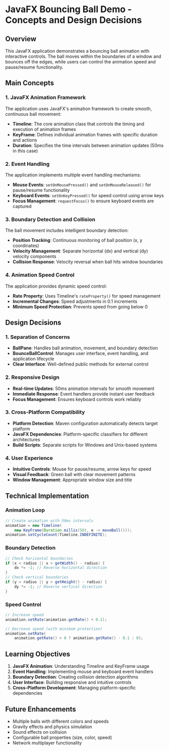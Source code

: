 # JavaFX Bouncing Ball Demo - Concepts and Design Decisions

## Overview

This JavaFX application demonstrates a bouncing ball animation with interactive controls. The ball moves within the boundaries of a window and bounces off the edges, while users can control the animation speed and pause/resume functionality.

## Main Concepts

### 1. JavaFX Animation Framework

The application uses JavaFX's animation framework to create smooth, continuous ball movement:

- **Timeline**: The core animation class that controls the timing and execution of animation frames
- **KeyFrame**: Defines individual animation frames with specific duration and actions
- **Duration**: Specifies the time intervals between animation updates (50ms in this case)

### 2. Event Handling

The application implements multiple event handling mechanisms:

- **Mouse Events**: `setOnMousePressed()` and `setOnMouseReleased()` for pause/resume functionality
- **Keyboard Events**: `setOnKeyPressed()` for speed control using arrow keys
- **Focus Management**: `requestFocus()` to ensure keyboard events are captured

### 3. Boundary Detection and Collision

The ball movement includes intelligent boundary detection:

- **Position Tracking**: Continuous monitoring of ball position (x, y coordinates)
- **Velocity Management**: Separate horizontal (dx) and vertical (dy) velocity components
- **Collision Response**: Velocity reversal when ball hits window boundaries

### 4. Animation Speed Control

The application provides dynamic speed control:

- **Rate Property**: Uses Timeline's `rateProperty()` for speed management
- **Incremental Changes**: Speed adjustments in 0.1 increments
- **Minimum Speed Protection**: Prevents speed from going below 0

## Design Decisions

### 1. Separation of Concerns

- **BallPane**: Handles ball animation, movement, and boundary detection
- **BounceBallControl**: Manages user interface, event handling, and application lifecycle
- **Clear Interface**: Well-defined public methods for external control

### 2. Responsive Design

- **Real-time Updates**: 50ms animation intervals for smooth movement
- **Immediate Response**: Event handlers provide instant user feedback
- **Focus Management**: Ensures keyboard controls work reliably

### 3. Cross-Platform Compatibility

- **Platform Detection**: Maven configuration automatically detects target platform
- **JavaFX Dependencies**: Platform-specific classifiers for different architectures
- **Build Scripts**: Separate scripts for Windows and Unix-based systems

### 4. User Experience

- **Intuitive Controls**: Mouse for pause/resume, arrow keys for speed
- **Visual Feedback**: Green ball with clear movement patterns
- **Window Management**: Appropriate window size and title

## Technical Implementation

### Animation Loop

```java
// Create animation with 50ms intervals
animation = new Timeline(
    new KeyFrame(Duration.millis(50), e -> moveBall()));
animation.setCycleCount(Timeline.INDEFINITE);
```

### Boundary Detection

```java
// Check horizontal boundaries
if (x < radius || x > getWidth() - radius) {
    dx *= -1; // Reverse horizontal direction
}
// Check vertical boundaries
if (y < radius || y > getHeight() - radius) {
    dy *= -1; // Reverse vertical direction
}
```

### Speed Control

```java
// Increase speed
animation.setRate(animation.getRate() + 0.1);

// Decrease speed (with minimum protection)
animation.setRate(
    animation.getRate() > 0 ? animation.getRate() - 0.1 : 0);
```

## Learning Objectives

1. **JavaFX Animation**: Understanding Timeline and KeyFrame usage
2. **Event Handling**: Implementing mouse and keyboard event handlers
3. **Boundary Detection**: Creating collision detection algorithms
4. **User Interface**: Building responsive and intuitive controls
5. **Cross-Platform Development**: Managing platform-specific dependencies

## Future Enhancements

- Multiple balls with different colors and speeds
- Gravity effects and physics simulation
- Sound effects on collision
- Configurable ball properties (size, color, speed)
- Network multiplayer functionality 